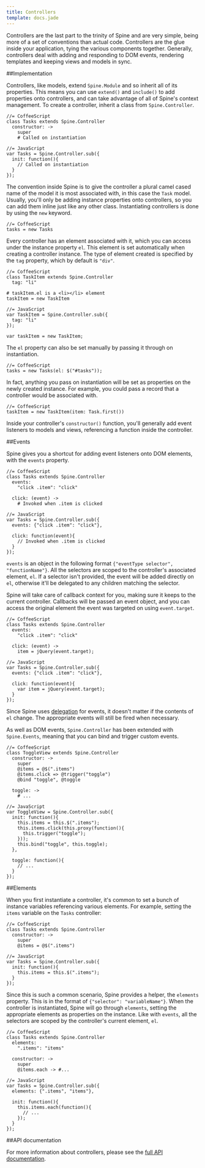```yaml
---
title: Controllers
template: docs.jade
---
```


Controllers are the last part to the trinity of Spine and are very simple, being more of a set of conventions than actual code. Controllers are the glue inside your application, tying the various components together. Generally, controllers deal with adding and responding to DOM events, rendering templates and keeping views and models in sync.

##Implementation

Controllers, like models, extend `Spine.Module` and so inherit all of its properties. This means you can use `extend()` and `include()` to add properties onto controllers, and can take advantage of all of Spine's context management. To create a controller, inherit a class from `Spine.Controller`.
    
    //= CoffeeScript
    class Tasks extends Spine.Controller
      constructor: ->
        super
        # Called on instantiation
        
    //= JavaScript
    var Tasks = Spine.Controller.sub({
      init: function(){
        // Called on instantiation
      }
    });

The convention inside Spine is to give the controller a plural camel cased name of the model it is most associated with, in this case the `Task` model. Usually, you'll only be adding instance properties onto controllers, so you can add them inline just like any other class. Instantiating controllers is done by using the `new` keyword.
  
    //= CoffeeScript
    tasks = new Tasks
    
Every controller has an element associated with it, which you can access under the instance property `el`. This element is set automatically when creating a controller instance. The type of element created is specified by the `tag` property, which by default is `"div"`.

    //= CoffeeScript
    class TaskItem extends Spine.Controller
      tag: "li"
      
    # taskItem.el is a <li></li> element
    taskItem = new TaskItem 
    
    //= JavaScript
    var TaskItem = Spine.Controller.sub({
      tag: "li"
    });
    
    var taskItem = new TaskItem;

The `el` property can also be set manually by passing it through on instantiation.
    
    //= CoffeeScript
    tasks = new Tasks(el: $("#tasks"));

In fact, anything you pass on instantiation will be set as properties on the newly created instance. For example, you could pass a record that a controller would be associated with.

    //= CoffeeScript
    taskItem = new TaskItem(item: Task.first())

Inside your controller's `constructor()` function, you'll generally add event listeners to models and views, referencing a function inside the controller. 

##Events

Spine gives you a shortcut for adding event listeners onto DOM elements, with the `events` property. 

    //= CoffeeScript
    class Tasks extends Spine.Controller
      events: 
        "click .item": "click"
      
      click: (event) ->
        # Invoked when .item is clicked
        
    //= JavaScript
    var Tasks = Spine.Controller.sub({
      events: {"click .item": "click"},
      
      click: function(event){
        // Invoked when .item is clicked
      }
    });
    
`events` is an object in the following format `{"eventType selector", "functionName"}`. All the selectors are scoped to the controller's associated element, `el`. If a selector isn't provided, the event will be added directly on `el`, otherwise it'll be delegated to any children matching the selector. 

Spine will take care of callback context for you, making sure it keeps to the current controller. Callbacks will be passed an event object, and you can access the original element the event was targeted on using `event.target`.

    //= CoffeeScript
    class Tasks extends Spine.Controller
      events: 
        "click .item": "click"
  
      click: (event) ->
        item = jQuery(event.target);
        
    //= JavaScript
    var Tasks = Spine.Controller.sub({
      events: {"click .item": "click"},

      click: function(event){
        var item = jQuery(event.target);
      }
    });

Since Spine uses [delegation](http://api.jquery.com/delegate) for events, it doesn't matter if the contents of `el` change. The appropriate events will still be fired when necessary. 

As well as DOM events, `Spine.Controller` has been extended with `Spine.Events`, meaning that you can bind and trigger custom events. 

    //= CoffeeScript
    class ToggleView extends Spine.Controller
      constructor: ->
        super
        @items = @$(".items")
        @items.click => @trigger("toggle")
        @bind "toggle", @toggle
        
      toggle: ->
        # ...
    
    //= JavaScript
    var ToggleView = Spine.Controller.sub({
      init: function(){
        this.items = this.$(".items");
        this.items.click(this.proxy(function(){
          this.trigger("toggle");
        }));
        this.bind("toggle", this.toggle);
      },
      
      toggle: function(){
        // ...
      }
    });

##Elements

When you first instantiate a controller, it's common to set a bunch of instance variables referencing various elements. For example, setting the `items` variable on the `Tasks` controller:

    //= CoffeeScript
    class Tasks extends Spine.Controller
      constructor: ->
        super
        @items = @$(".items")
        
    //= JavaScript
    var Tasks = Spine.Controller.sub({
      init: function(){
        this.items = this.$(".items");
      }
    });
    
Since this is such a common scenario, Spine provides a helper, the `elements` property. This is in the format of `{"selector": "variableName"}`. When the controller is instantiated, Spine will go through `elements`, setting the appropriate elements as properties on the instance. Like with `events`, all the selectors are scoped by the controller's current element, `el`.

    //= CoffeeScript
    class Tasks extends Spine.Controller
      elements:
        ".items": "items"
      
      constructor: ->
        super
        @items.each -> #...
        
    //= JavaScript
    var Tasks = Spine.Controller.sub({
      elements: {".items", "items"},
      
      init: function(){
        this.items.each(function(){
          // ...
        });
      }
    });

##API documentation

For more information about controllers, please see the [full API documentation](<%= api_path("controllers") %>).
